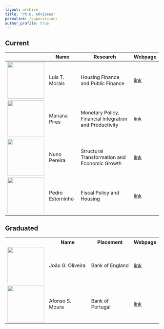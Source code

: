 ```yaml
---
layout: archive
title: "Ph.D. Advisees"
permalink: /supervision/
author_profile: true
---
```


## Current

|                                                                                  | Name             | Research                                                | Webpage                                                                                                                              |
|:--------------------------------------------------------------------------------:|------------------|---------------------------------------------------------|--------------------------------------------------------------------------------------------------------------------------------------|
| <img src="https://luistelesm.github.io/assets/images/ltm-photo.jpg" width="120"> | Luis T. Morais   | Housing Finance and Public Finance                      | [link](https://luistelesm.github.io/)                                                                                                |
|  <img src="https://www.novasbe.unl.pt/Portals/0/Faculty/25913.jpg" width="120">  | Mariana Pires    | Monetary Policy, Financial Integration and Productivity | [link](https://www.mariananetopires.com/) |
|  <img src="https://www.novasbe.unl.pt/Portals/0/Faculty/25809.jpg" width="120">  | Nuno Pereira     | Structural Transformation and Economic Growth           | [link](https://www.novasbe.unl.pt/en/faculty-research/faculty/faculty-detail/id/1330/nuno-pereira?page=28&fbclid=IwAR1X1fmWqi9HMXanR_KAortRI9-v36UHF6GJgAvHaIc-wZxVyr_1OH42F1c) |
|  <img src="https://www.novasbe.unl.pt/Portals/0/Faculty/32031.jpg" width="120">  | Pedro Estorninho | Fiscal Policy and Housing                               | [link](https://www.novasbe.unl.pt/en/faculty-research/faculty/faculty-detail/id/1331/pedro-estorninho?ct=16178&page=30) |

## Graduated

<table>
  <tr>
    <th></th>
    <th>Name</th>
    <th>Placement</th>
    <th>Webpage</th>
  </tr>
  <tr>
    <td>
      <div style="width: 120px; height: 120px; overflow: hidden;">
        <img src="https://static.wixstatic.com/media/625041_8e3352426f824e28939a2c16332c44d2~mv2.png/v1/fill/w_604,h_1000,al_c,q_90,enc_auto/625041_8e3352426f824e28939a2c16332c44d2~mv2.png" width="120" height="180">
      </div>
    </td>
    <td>João G. Oliveira</td>
    <td>Bank of England</td>
    <td><a href="https://www.joaogoliveira.com/">link</a></td>
  </tr>
  <tr>
    <td>
      <img src="https://www.novasbe.unl.pt/Portals/0/Faculty/30585.jpg" width="120">
    </td>
    <td>Afonso S. Moura</td>
    <td>Bank of Portugal</td>
    <td><a href="https://sites.google.com/view/afonsosmoura/home">link</a></td>
  </tr>
</table>

